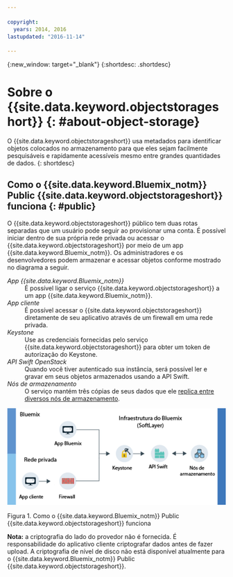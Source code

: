 ```yaml
---

copyright:
  years: 2014, 2016
lastupdated: "2016-11-14"

---
```

{:new_window: target="_blank"}
{:shortdesc: .shortdesc}

# Sobre o {{site.data.keyword.objectstorageshort}}  {: #about-object-storage}


O {{site.data.keyword.objectstorageshort}} usa metadados para identificar
objetos colocados no armazenamento para que eles sejam facilmente pesquisáveis e
rapidamente acessíveis mesmo entre grandes quantidades de dados.
{: shortdesc}


## Como o {{site.data.keyword.Bluemix_notm}} Public {{site.data.keyword.objectstorageshort}} funciona {: #public}

O {{site.data.keyword.objectstorageshort}} público tem duas rotas separadas
que um usuário pode seguir ao provisionar uma conta. É possível iniciar dentro de sua própria rede privada ou acessar o {{site.data.keyword.objectstorageshort}} por meio de um app {{site.data.keyword.Bluemix_notm}}. Os administradores e os desenvolvedores podem armazenar e acessar objetos conforme mostrado no diagrama a seguir.

<dl>
  <dt><dfn> App {{site.data.keyword.Bluemix_notm}} </dfn></dt>
    <dd> É possível ligar o serviço {{site.data.keyword.objectstorageshort}} a um app {{site.data.keyword.Bluemix_notm}}.  </dd>
  <dt><dfn> App cliente </dfn></dt>
    <dd> É possível acessar o {{site.data.keyword.objectstorageshort}} diretamente de seu aplicativo através de um firewall em uma rede privada. </dd>
  <dt><dfn> Keystone </dfn></dt>
    <dd> Use as credenciais fornecidas pelo serviço {{site.data.keyword.objectstorageshort}} para obter um token de autorização do Keystone. </dd>
  <dt><dfn> API Swift OpenStack </dfn></dt>
    <dd> Quando você tiver autenticado sua instância, será possível ler e gravar em seus objetos armazenados usando a API Swift. </dd>
  <dt><dfn> Nós de armazenamento</dfn></dt>
    <dd> O serviço mantém três cópias de seus dados que ele <a href="http://docs.openstack.org/developer/swift/overview_replication.html">replica entre diversos nós de armazenamento</a>. </dd>
</dl>

![Como o {{site.data.keyword.objectstorageshort}} funciona conforme escrito acima, mostrado em um diagrama.](images/OS_howitworks.png)

Figura 1. Como o {{site.data.keyword.Bluemix_notm}} Public {{site.data.keyword.objectstorageshort}} funciona

**Nota:** a criptografia do lado do provedor não é fornecida. É responsabilidade do aplicativo cliente criptografar dados antes de fazer upload. A
criptografia de nível de disco não está disponível atualmente para o {{site.data.keyword.Bluemix_notm}} Public {{site.data.keyword.objectstorageshort}}.
